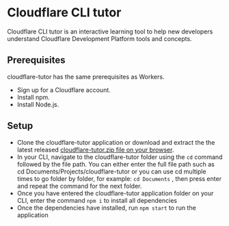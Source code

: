 # Cloudflare CLI tutor

Cloudflare CLI tutor is an interactive learning tool to help new developers understand Cloudflare Development Platform tools and concepts.

## Prerequisites
cloudflare-tutor has the same prerequisites as Workers.

- Sign up for a Cloudflare account.
- Install npm.
- Install Node.js.

## Setup
- Clone the cloudflare-tutor application or download and extract the the latest released [cloudflare-tutor.zip file on your browser](https://github.com/db-cloudflare/cloudflare-tutor/releases/tag/v1-beta).
- In your CLI, navigate to the cloudflare-tutor folder using the `cd` command followed by the file path. You can either enter the full file path such as cd Documents/Projects/cloudflare-tutor  or you can use cd  multiple times to go folder by folder, for example: `cd Documents` , then press enter and repeat the command for the next folder.
- Once you have entered the cloudflare-tutor application folder on your CLI, enter the command `npm i` to install all dependencies
- Once the dependencies have installed, run `npm start` to run the application
